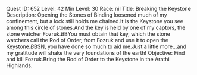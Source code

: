 Quest ID: 652
Level: 42
Min Level: 30
Race: nil
Title: Breaking the Keystone
Description: Opening the Stones of Binding loosened much of my confinement, but a lock still holds me chained.It is the Keystone you see among this circle of stones.And the key is held by one of my captors, the stone watcher Fozruk.$B$BYou must obtain that key, which the stone watchers call the Rod of Order, from Fozruk and use it to open the Keystone.$B$B$N, you have done so much to aid me.Just a little more...and my gratitude will shake the very foundations of the earth!
Objective: Find and kill Fozruk.Bring the Rod of Order to the Keystone in the Arathi Highlands.
